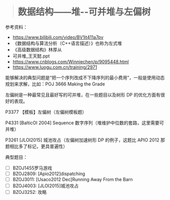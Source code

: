 > # 数据结构——堆--可并堆与左偏树

参考资料：

* https://www.bilibili.com/video/BV1it411a7pv
* 《数据结构与算法分析（C++语言描述）》也称为左式堆
* 《高级数据结构》林厚从
* 可并堆_王天懿.ppt
* https://www.cnblogs.com/Winniechen/p/9095448.html
* https://www.luogu.com.cn/training/2971

能够解决的典型问题是“把一个序列改成不下降序列的最小费用”，一般是使用动态规划来求解，比如：POJ 3666 Making the Grade

左偏树是一种最常见且最好写的可并堆，在一些题目以及树形 DP 的优化方面有很好的表现。

P3377 【模板】左偏树（左偏树模板题）

P4331 [BalticOI 2004] Sequence 数字序列（堆维护中位数的套路，这里需要可并堆）

P3261 [JLOI2015] 城池攻占（左偏树加速树形 DP 的例子，这题比 APIO 2012 那题相比多了标记，更具普遍性）







典型题目：

- [ ] BZOJ1455罗马游戏
- [ ] BZOJ2809: [Apio2012]dispatching
- [ ] BZOJ3011: [Usaco2012 Dec]Running Away From the Barn
- [ ] BZOJ4003: [JLOI2015]城池攻占
- [ ] BZOJ3252: 攻略